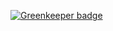 

[![Greenkeeper badge](https://badges.greenkeeper.io/outaTiME/nest-away-state.svg)](https://greenkeeper.io/)